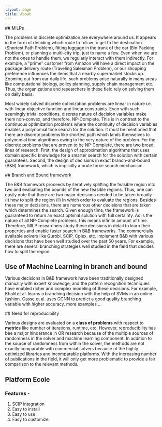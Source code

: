```yaml
---
layout: page
title: About
---
```


## MILPs

The problems in discrete optimization are everywhere around us.
It appears in the form of deciding which route to follow to get to the destination (Shortest Path Problem), fitting luggage in the trunk of the car (Bin Packing Problem), or planning a multi-city trip, just to name a few.
Even when we are not the ones to handle them, we regularly interact with them indirectly.
For example, a "prime" customer from Amazon will have a direct impact on the package delivery route (Traveling Salesman Problem), or our shopping preference influences the items that a nearby supermarket stocks up.
Zooming out from our daily life, such problems arise naturally in many areas like computational biology, policy planning, supply chain management etc.
Thus, the organizations and researchers in these field rely on solving them on daily basis.

Most widely solved discrete optimization problems are linear in nature i.e. with linear objective function and linear constraints.
Even with such seemingly trivial conditions, discrete nature of decision variables make them non-convex, and therefore, NP-Complete.
This is in contrast to the continuous optimization problems where the continuity of decision variables enables a polynomial time search for the solution.
It must be mentioned that there are discrete problems like shortest path which lands themselves to polynomial time algorithms owing to the very nature of the problem.
For the discrete problems that are proven to be NP-Complete, there are two broad lines of research.
First, the design of approximation algorithms that uses domain specific knowledge for a smarter search for the solution with certain guarantees.
Second, the design of decisions in exact branch-and-bound (B&B) framework, which is implicitly a brute force search mechanism.

## Branch and Bound framework

The B&B framework proceeds by iteratively splitting the feasible region into two and evaluating the bounds of the new feasible regions.
Thus, one can easily note that there are two major decisions needed to be taken broadly - (i) how to split the region (ii) In which order to evaluate the regions.
Besides these major decisions, there are numerous other decisions that are taken which determines the search.
Given enough time, the framework is guaranteed to return an exact optimal solution with full certainty.
As is the nature of all NP-Complete problems, this means infinite amount of time.
Therefore, MILP researchers study these decisions in detail to learn their properties and enable faster search in B&B frameworks.
The commercially available solvers like Gurobi, SCIP, Cplex, etc. implement B&B with various decisions that have been well studied over the past 50 years.
For example, there are several branching strategies well studied in the field that decides how to split the region.

## Use of Machine Learning in branch and bound

Various decisions in B&B framework have been traditionally designed manually with expert knowledge, and the pattern recognition techniques have enabled richer and complex modeling of these decisions.
For example, Khalil et al. learns a branching decision with the help of SVMs in an online fashion.
Gasse et al. uses GCNN to predict a good quality branching variable with higher accuracy.
more examples ...


## Need for reproducibility

Various designs are evaluated on a **class of problems** with respect to **metrics** like number of iterations, runtime, etc.
However, reproducibility has bee a major hinderance in OR research because of the multiple sources of randomness in the solver and machine learning component.
In addition to the source of randomness from within the solver, the methods are not exactly comparable with commercial solvers because of the highly optimized libraries and incomparable platforms.
With the increasing number of publications in the field, it will only get more problematic to provide a fair comparison to the relevant methods.


## Platform Ecole

### Features -
1. SCIP integration
2. Easy to install
3. Easy to use
4. Easy to customize
